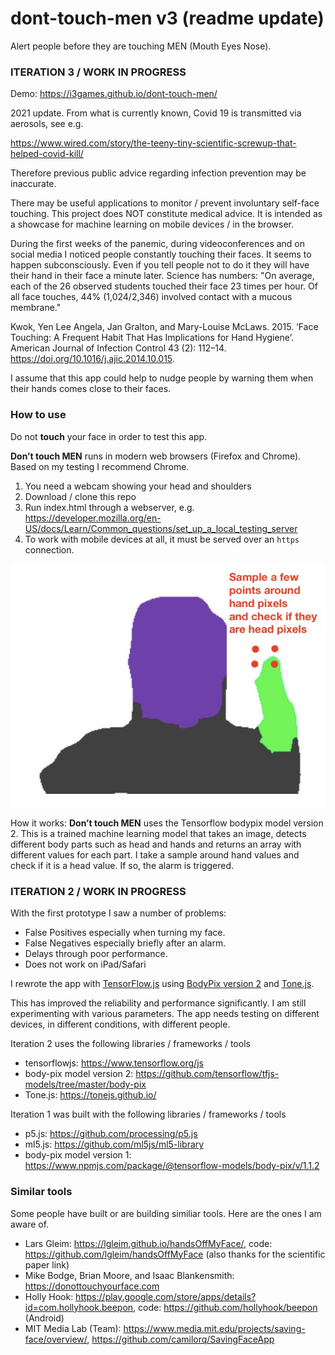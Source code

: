 # dont-touch-men v3 (readme update)

Alert people before they are touching MEN (Mouth Eyes Nose).

### ITERATION 3 / WORK IN PROGRESS

Demo: https://i3games.github.io/dont-touch-men/

2021 update. From what is currently known, Covid 19 is transmitted via aerosols, see e.g. 

https://www.wired.com/story/the-teeny-tiny-scientific-screwup-that-helped-covid-kill/

Therefore previous public advice regarding infection prevention may be inaccurate. 

There may be useful applications to monitor / prevent involuntary self-face touching.
This project does NOT constitute medical advice. It is intended as a showcase for machine learning on mobile devices / in the browser. 

During the first weeks of the panemic, during videoconferences and on social media I noticed people constantly touching their faces. It seems to happen subconsciously. Even if you tell people not to do it they will have their hand in their face a minute later. Science has numbers: "On average, each of the 26 observed students touched their face 23 times per hour. Of all face touches, 44% (1,024/2,346) involved contact with a mucous membrane."

Kwok, Yen Lee Angela, Jan Gralton, and Mary-Louise McLaws. 2015. ‘Face Touching: A Frequent Habit That Has Implications for Hand Hygiene’. American Journal of Infection Control 43 (2): 112–14. https://doi.org/10.1016/j.ajic.2014.10.015.

I assume that this app could help to nudge people by warning them when their hands comes close to their faces.


### How to use

Do not **touch** your face in order to test this app.

**Don’t touch MEN** runs in modern web browsers (Firefox and Chrome). Based on my testing I recommend Chrome. 

1. You need a webcam showing your head and shoulders 
2. Download / clone this repo
3. Run index.html through a webserver, e.g. https://developer.mozilla.org/en-US/docs/Learn/Common_questions/set_up_a_local_testing_server  
4. To work with mobile devices at all, it must be served over an `https` connection.

![](assets/screen.jpg)

How it works: **Don’t touch MEN** uses the Tensorflow bodypix model version 2. This is a trained machine learning model that takes an image, detects different body parts such as head and hands and returns an array with different values for each part. I take a sample around hand values and check if it is a head value. If so, the alarm is triggered.

### ITERATION 2 / WORK IN PROGRESS

With the first prototype I saw a number of problems: 

* False Positives especially when turning my face.
* False Negatives especially briefly after an alarm. 
* Delays through poor performance. 
* Does not work on iPad/Safari 

I rewrote the app with [TensorFlow.js](https://www.tensorflow.org/js) using [BodyPix version 2](https://github.com/tensorflow/tfjs-models/tree/master/body-pix) and [Tone.js](https://tonejs.github.io/). 

This has improved the reliability and performance significantly. I am still experimenting with various parameters. The app needs testing on different devices, in different conditions, with different people. 

Iteration 2 uses the following libraries / frameworks / tools

* tensorflowjs: https://www.tensorflow.org/js
* body-pix model version 2: https://github.com/tensorflow/tfjs-models/tree/master/body-pix
* Tone.js: https://tonejs.github.io/

Iteration 1 was built with the following libraries / frameworks / tools

* p5.js: https://github.com/processing/p5.js
* ml5.js: https://github.com/ml5js/ml5-library
* body-pix model version 1: https://www.npmjs.com/package/@tensorflow-models/body-pix/v/1.1.2

### Similar tools 

Some people have built or are building similiar tools. Here are the ones I am aware of.

* Lars Gleim: https://lgleim.github.io/handsOffMyFace/, code: https://github.com/lgleim/handsOffMyFace (also thanks for the scientific paper link)
* Mike Bodge, Brian Moore, and Isaac Blankensmith: https://donottouchyourface.com
* Holly Hook: https://play.google.com/store/apps/details?id=com.hollyhook.beepon, code: https://github.com/hollyhook/beepon (Android)
* MIT Media Lab (Team): https://www.media.mit.edu/projects/saving-face/overview/, https://github.com/camilorq/SavingFaceApp
